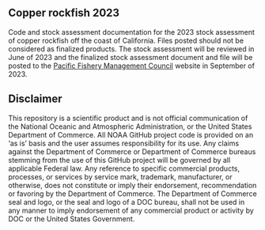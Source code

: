 ## Copper rockfish 2023 

Code and stock assessment documentation for the 2023 stock assessment of copper rockfish off the coast of California. Files posted should not be considered as finalized products. The stock assessment will be reviewed in June of 2023 and the finalized stock assessment document and file  will be posted to the [Pacific Fishery Management Council](https://www.pcouncil.org/) website in September of 2023. 

## Disclaimer

This repository is a scientific product and is not official communication of the National Oceanic and Atmospheric Administration, or the United States Department of Commerce. All NOAA GitHub project code is provided on an ‘as is’ basis and the user assumes responsibility for its use. Any claims against the Department of Commerce or Department of Commerce bureaus stemming from the use of this GitHub project will be governed by all applicable Federal law. Any reference to specific commercial products, processes, or services by service mark, trademark, manufacturer, or otherwise, does not constitute or
imply their endorsement, recommendation or favoring by the Department of Commerce. The Department of Commerce seal and logo, or the seal and logo of a DOC bureau, shall not be used in any manner to imply endorsement of any commercial product or activity by DOC or the United States Government.
